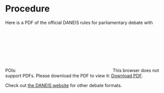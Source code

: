 # Procedure

Here is a PDF of the official DANEIS rules for parliamentary debate with POIs:
<object data="Parli_Rules-POIs.pdf" type="application/pdf" width="700px" height="700px">
    <embed src="Parli_Rules-POIs.pdf">
        This browser does not support PDFs. Please download the PDF to view it: <a href="Parli_Rules-POIs.pdf">Download PDF</a>.</p>
    </embed>
</object>

Check out [the DANEIS website](http://daneis.org/wordpress/?page_id=31) for other debate formats.
